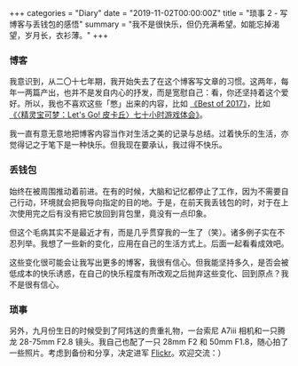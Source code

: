 +++
categories = "Diary"
date = "2019-11-02T00:00:00Z"
title = "琐事 2 - 写博客与丢钱包的感悟"
summary = "我不是很快乐，但仍充满希望。如能忘掉渴望，岁月长，衣衫薄。"
+++

### 博客

我意识到，从二〇十七年期，我开始失去了在这个博客写文章的习惯。这两年，每年一两篇产出，也并不是发自内心的抒发，而是宽慰自己：看，你还坚持着这个爱好。所以，我也不喜欢这些「憋」出来的内容，比如 [《Best of 2017》](/post/best-of-2017/)，比如[《〈精灵宝可梦：Let's Go! 皮卡丘〉七十小时游戏体会》](/post/pokemon-lets-go-pikachu-review/)。

我一直有意无意地把博客内容当作对生活之美的记录与总结。过着快乐的生活，亦觉得记之于笔下是一种快乐。但我现在要承认，我过得不快乐。

### 丢钱包

始终在被周围推动着前进。在有的时候，大脑和记忆都停止了工作，因为不需要自己行动，环境就会把我导向指定的目的地。于是，在前天我丢钱包的时，对于在上次使用完之后有没有把它放回到背包里，竟没有一点印象。

但这个毛病其实不是最近才有，而是几乎贯穿我的一生了（笑）。诸多例子实在不忍列举。我想了一些新的变化，应用在自己的生活方式上。后面一起看看成效吧。

这些变化很可能会让我写出更多的博客，我很有信心。但我能坚持多久，是否会被低成本的快乐诱惑，在自己的快乐程度有所改观之后抛弃这些变化、回到原点？我不是很有信心。

### 琐事

另外，九月份生日的时候受到了阿炜送的贵重礼物，一台索尼 A7iii 相机和一只腾龙 28-75mm F2.8 镜头。我自己也配了一只 28mm F2 和 50mm F1.8，随心拍了一些照片。考虑到备份和分享，决定进军 [Flickr](https://www.flickr.com/photos/hikoship/)。欢迎交流：）
